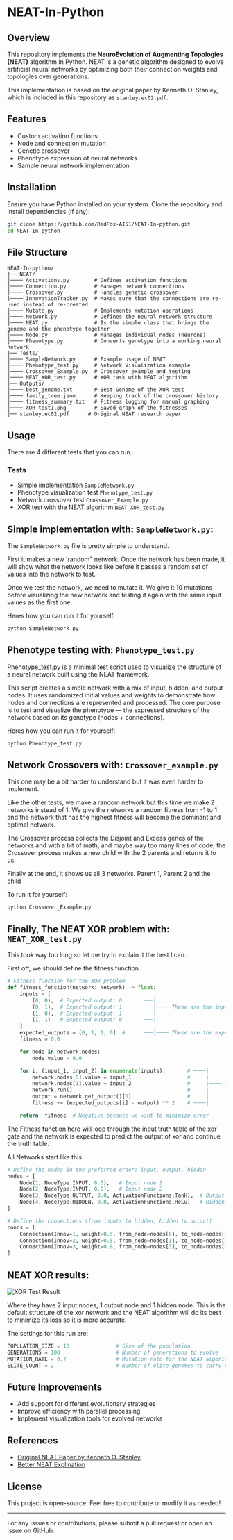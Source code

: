 # NEAT-In-Python

## Overview
This repository implements the **NeuroEvolution of Augmenting Topologies (NEAT)** algorithm in Python. NEAT is a genetic algorithm designed to evolve artificial neural networks by optimizing both their connection weights and topologies over generations.

This implementation is based on the original paper by Kenneth O. Stanley, which is included in this repository as `stanley.ec02.pdf`.

## Features
- Custom activation functions
- Node and connection mutation
- Genetic crossover
- Phenotype expression of neural networks
- Sample neural network implementation

## Installation
Ensure you have Python installed on your system. Clone the repository and install dependencies (if any):

```sh
git clone https://github.com/RedFox-AI51/NEAT-In-python.git
cd NEAT-In-python
```

## File Structure
```
NEAT-In-python/
|── NEAT/
│──── Activations.py        # Defines activation functions
│──── Connection.py         # Manages network connections
│──── Crossover.py          # Handles genetic crossover
|──── InnovationTracker.py  # Makes sure that the connections are re-used instead of re-created
│──── Mutate.py             # Implements mutation operations
│──── Network.py            # Defines the neural network structure
|──── NEAT.py               # Is the simple class that brings the genome and the phenotype together
│──── Node.py               # Manages individual nodes (neurons)
│──── Phenotype.py          # Converts genotype into a working neural network
|── Tests/
│──── SampleNetwork.py      # Example usage of NEAT
│──── Phenotype_test.py     # Network Visualization example
│──── Crossover_Example.py  # Crossover example and testing
│──── NEAT_XOR_test.py      # XOR task with NEAT algorithm
|── Outputs/
│──── best_genome.txt       # Best Genome of the XOR test
│──── family_tree.json      # Keeping track of the crossover history
│──── fitness_summary.txt   # Fitness logging for manual graphing
│──── XOR_test1.png         # Saved graph of the fitnesses
│── stanley.ec02.pdf      # Original NEAT research paper
```

## Usage
There are 4 different tests that you can run.

### Tests
 - Simple implementation `SampleNetwork.py`
 - Phenotype visualization test `Phenotype_test.py`
 - Network crossover test `Crossover_Example.py`
 - XOR test with the NEAT algorithm `NEAT_XOR_test.py`

## Simple implementation with: `SampleNetwork.py`:
The `SampleNetwork.py` file is pretty simple to understand.

First it makes a new 'random" network.
Once the network has been made, it will show what the network looks like before it passes a random set of values into the network to test.

Once we test the network, we need to mutate it. We give it 10 mutations before visualizing the new network and testing it again with the same input values as the first one.

Heres how you can run it for yourself:
```sh
python SampleNetwork.py
```

## Phenotype testing with: `Phenotype_test.py`
Phenotype_test.py is a minimal test script used to visualize the structure of a neural network built using the NEAT framework.

This script creates a simple network with a mix of input, hidden, and output nodes. It uses randomized initial values and weights to demonstrate how nodes and connections are represented and processed. The core purpose is to test and visualize the phenotype — the expressed structure of the network based on its genotype (nodes + connections).

Heres how you can run it for yourself:
```sh
python Phenotype_test.py
```

## Network Crossovers with: `Crossover_example.py`
This one may be a bit harder to understand but it was even harder to implement.

Like the other tests, we make a random network but this time we make 2 networks instead of 1.
We give the networks a random fitness from -1 to 1 and the network that has the highest fitness will become the dominant and optimal network.

The Crossover process collects the Disjoint and Excess genes of the networks and with a bit of math, and maybe way too many lines of code, the Crossover process makes a new child with the 2 parents and returns it to us.

Finally at the end, it shows us all 3 networks. Parent 1, Parent 2 and the child

To run it for yourself:
```sh
python Crossover_Example.py
```

## Finally, The NEAT XOR problem with: `NEAT_XOR_test.py`
This took way too long so let me try to explain it the best I can.

First off, we should define the fitness function.

```python
# Fitness function for the XOR problem
def fitness_function(network: Network) -> float:
    inputs = [
        (0, 0),  # Expected output: 0       ───|
        (0, 1),  # Expected output: 1          |──── These are the inputs that are passed into the network
        (1, 0),  # Expected output: 1          |
        (1, 1)   # Expected output: 0       ───|
    ]
    expected_outputs = [0, 1, 1, 0]  #      ───|──── These are the expected outputs for the network
    fitness = 0.0

    for node in network.nodes:
        node.value = 0.0

    for i, (input_1, input_2) in enumerate(inputs):       # ────|
        network.nodes[0].value = input_1                  #     |
        network.nodes[1].value = input_2                  #     |──── This part tests the network with the XOR inputs
        network.run()                                     #     |
        output = network.get_output()[0]                  #     |
        fitness += (expected_outputs[i] - output) ** 2    # ────|

    return -fitness  # Negative because we want to minimize error
```

The Fitness function here will loop through the input truth table of the xor gate and the network is expected to predict the output of xor and continue the truth table.

All Networks start like this
```python
# Define the nodes in the preferred order: input, output, hidden
nodes = [
    Node(1, NodeType.INPUT, 0.0),   # Input node 1
    Node(2, NodeType.INPUT, 0.0),   # Input node 2
    Node(3, NodeType.OUTPUT, 0.0, ActivationFunctions.TanH),  # Output node
    Node(4, NodeType.HIDDEN, 0.0, ActivationFunctions.ReLu)   # Hidden node
]

# Define the connections (from inputs to hidden, hidden to output)
conns = [
    Connection(Innov=1, weight=0.5, from_node=nodes[0], to_node=nodes[3], enabled=True),  # Input 1 -> Hidden
    Connection(Innov=2, weight=0.5, from_node=nodes[1], to_node=nodes[3], enabled=True),  # Input 2 -> Hidden
    Connection(Innov=3, weight=0.8, from_node=nodes[3], to_node=nodes[2], enabled=True)   # Hidden -> Output
]
```

## NEAT XOR results:
![XOR Test Result](Outputs/XOR_test1.png)

Where they have 2 input nodes, 1 output node and 1 hidden node.
This is the default structure of the xor network and the NEAT algorithm will do its best to minimize its loss so it is more accurate.

The settings for this run are:
```python
POPULATION_SIZE = 10               # Size of the population
GENERATIONS = 100                  # Number of generations to evolve
MUTATION_RATE = 0.7                # Mutation rate for the NEAT algorithm
ELITE_COUNT = 2                    # Number of elite genomes to carry over to the next generation
```

## Future Improvements
- Add support for different evolutionary strategies
- Improve efficiency with parallel processing
- Implement visualization tools for evolved networks

## References
- [Original NEAT Paper by Kenneth O. Stanley](https://nn.cs.utexas.edu/downloads/papers/stanley.ec02.pdf)
- [Better NEAT Explination](https://macwha.medium.com/evolving-ais-using-a-neat-algorithm-2d154c623828)

## License
This project is open-source. Feel free to contribute or modify it as needed!

---

For any issues or contributions, please submit a pull request or open an issue on GitHub.
